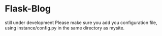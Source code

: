 # Flask-Blog
still under development
Please make sure you add you configuration file, using instance/config.py in the same directory as mysite.
